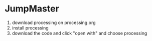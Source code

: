 # JumpMaster
  
1. download processing on processing.org
2. install processing
3. download the code and click "open with" and choose processing
